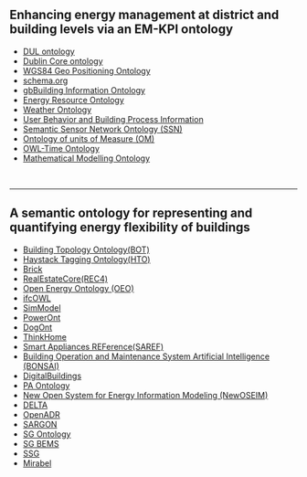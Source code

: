 ## Enhancing energy management at district and building levels via an EM-KPI ontology


- [DUL ontology](ontology/DUL_ontology.md)
- [Dublin Core ontology](ontology/Dublin_Core_ontology.md)
- [WGS84 Geo Positioning Ontology](ontology/WGS84_Geo_Positioning_Ontology.md)
- [schema.org](ontology/schema.org.md)
- [gbBuilding Information Ontology](ontology/gbBuilding_Information_Ontology.md)
- [Energy Resource Ontology](ontology/Energy_Resource_Ontology.md)
- [Weather Ontology](ontology/Weather_Ontology.md)
- [User Behavior and Building Process Information](ontology/User_Behavior_and_Building_Process_Information.md)
- [Semantic Sensor Network Ontology (SSN)](ontology/Semantic_Sensor_Network_Ontology_(SSN).md)
- [Ontology of units of Measure (OM)](ontology/Ontology_of_units_of_Measure_(OM).md)
- [OWL-Time Ontology](ontology/OWL-Time_Ontology.md)
- [Mathematical Modelling Ontology](ontology/Mathematical_Modelling_Ontology.md)

<br/>

---

## A semantic ontology for representing and quantifying energy flexibility of buildings

- [Building Topology Ontology(BOT)](ontology/BOT.md)
- [Haystack Tagging Ontology(HTO)](ontology/HTO.md)
- [Brick](ontology/Brick.md)
- [RealEstateCore(REC4)](ontology/REC4.md)
- [Open Energy Ontology (OEO)](ontology/OEO.md)
- [ifcOWL](ontology/ifcOWL.md)
- [SimModel](ontology/SimModel.md)
- [PowerOnt](ontology/PowerOnt.md)
- [DogOnt](ontology/DogOnt.md)
- [ThinkHome](ontology/ThinkHome.md)
- [Smart Appliances REFerence(SAREF)](ontology/SAREF.md)
- [Building Operation and Maintenance System Artificial Intelligence (BONSAI)](ontology/BONSAI.md)
- [DigitalBuildings](ontology/Digitalbuildings.md)
- [PA Ontology](ontology/PA_Ontology.md)
- [New Open System for Energy Information Modeling (NewOSEIM)](ontology/NewOSEIM.md)
- [DELTA](ontology/DELTA.md)
- [OpenADR](ontology/OpenADR.md)
- [SARGON](ontology/SARGON.md)
- [SG Ontology](ontology/SG_Ontology.md)
- [SG BEMS](ontology/SG_BEMS.md)
- [SSG](ontology/SSG.md)
- [Mirabel](ontology/Mirabel.md)

<br/>
